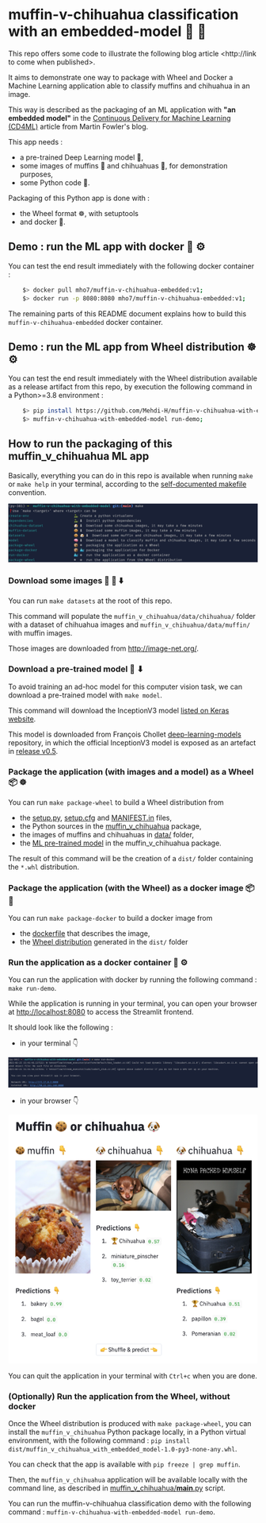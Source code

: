 # muffin-v-chihuahua classification with an embedded-model 🍪 🐶

This repo offers some code to illustrate the following blog article <http://link to come when published>.

It aims to demonstrate one way to package with Wheel and Docker a Machine Learning application able to classify muffins and chihuahua in an image. 

This way is described as the packaging of an ML application with **"an embedded model"** in the [Continuous Delivery for Machine Learning (CD4ML)](https://martinfowler.com/articles/cd4ml.html#ModelServing) article from Martin Fowler's blog. 


This app needs :

* a pre-trained Deep Learning model 🧠,
* some images of muffins 🍪 and chihuahuas 🐶, for demonstration purposes,
* some Python code 🐍.

Packaging of this Python app is done with :

* the Wheel format ☸️, with setuptools 
* and docker 🐳.

## Demo : run the ML app with docker 🐳 ⚙

You can test the end result immediately with the following docker container :

```bash
    $> docker pull mho7/muffin-v-chihuahua-embedded:v1;
    $> docker run -p 8080:8080 mho7/muffin-v-chihuahua-embedded:v1;
```

The remaining parts of this README document explains how to build this `muffin-v-chihuahua-embedded` docker container. 

## Demo : run the ML app from Wheel distribution ☸️ ⚙

You can test the end result immediately with the Wheel distribution available as a release artifact from this repo, by execution the following command in a Python>=3.8 environment :

```bash
    $> pip install https://github.com/Mehdi-H/muffin-v-chihuahua-with-embedded-model/releases/download/v1.0/muffin_v_chihuahua_with_embedded_model-1.0-py3-none-any.whl;
    $> muffin-v-chihuahua-with-embedded-model run-demo;
```

## How to run the packaging of this muffin_v_chihuahua ML app

Basically, everything you can do in this repo is available when running `make` or `make help` in your terminal, according to the [self-documented makefile](https://marmelab.com/blog/2016/02/29/auto-documented-makefile.html) convention.

![What you can do in this repo through the makefile interface](./docs/make-help.png)

### Download some images 🍪 🐶 ⬇️

You can run `make datasets` at the root of this repo.

This command will populate the `muffin_v_chihuahua/data/chihuahua/` folder with a dataset of chihuahua images and `muffin_v_chihuahua/data/muffin/` with muffin images.

Those images are downloaded from <http://image-net.org/>.

### Download a pre-trained model 🧠 ⬇

To avoid training an ad-hoc model for this computer vision task, we can download a pre-trained model with `make model`.

This command will download the InceptionV3 model [listed on Keras website](https://keras.io/api/applications/).

This model is downloaded from François Chollet [deep-learning-models](https://github.com/fchollet/deep-learning-models/) repository, in which the official InceptionV3 model is exposed as an artefact in [release v0.5](https://github.com/fchollet/deep-learning-models/releases/tag/v0.5).

### Package the application (with images and a model) as a Wheel 📦 ☸️

You can run `make package-wheel` to build a Wheel distribution from

* the [setup.py](./setup.py), [setup.cfg](./setup.cfg) and [MANIFEST.in](./MANIFEST.in) files,
* the Python sources in the [muffin_v_chihuahua](./muffin_v_chihuahua) package,
* the images of muffins and chihuahuas in [data/](./muffin_v_chihuahua/data) folder,
* the [ML pre-trained model](./muffin_v_chihuahua/inception_v3_weights_tf_dim_ordering_tf_kernels.h5) in the muffin_v_chihuahua package.

The result of this command will be the creation of a `dist/` folder containing the `*.whl` distribution.

### Package the application (with the Wheel) as a docker image 📦 🐳 

You can run `make package-docker` to build a docker image from

* the [dockerfile](./dockerfile) that describes the image,
* the [Wheel distribution](./dist/muffin_v_chihuahua_with_embedded_model-1.0-py3-none-any.whl) generated in the `dist/` folder

### Run the application as a docker container 🐳 ⚙

You can run the application with docker by running the following command : `make run-demo`.

While the application is running in your terminal, you can open your browser at <http://localhost:8080> to access the Streamlit frontend.

It should look like the following :

- in your terminal 👇

![screenshot of the terminal while running the app with docker](./docs/terminal-make-run-docker.png)

- in your browser 👇

![screenshot of the browser while running the app with docker](./docs/browser-make-run-docker.png)

You can quit the application in your terminal with `Ctrl+c` when you are done.

### (Optionally) Run the application from the Wheel, without docker

Once the Wheel distribution is produced with `make package-wheel`, you can install the `muffin_v_chihuahua` Python package locally, in a Python virtual environment, with the following command : `pip install dist/muffin_v_chihuahua_with_embedded_model-1.0-py3-none-any.whl`.

You can check that the app is available with `pip freeze | grep muffin`.

Then, the `muffin_v_chihuahua` application will be available locally with the command line, as described in [muffin_v_chihuahua/__main__.py](muffin_v_chihuahua/__main__.py) script.

You can run the muffin-v-chihuahua classification demo with the following command : `muffin-v-chihuahua-with-embedded-model run-demo`.
